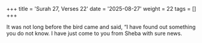 +++
title = 'Surah 27, Verses 22'
date = '2025-08-27'
weight = 22
tags = []
+++

It was not long before the bird came and said, “I have found out something you do not know. I have just come to you from Sheba with sure news.